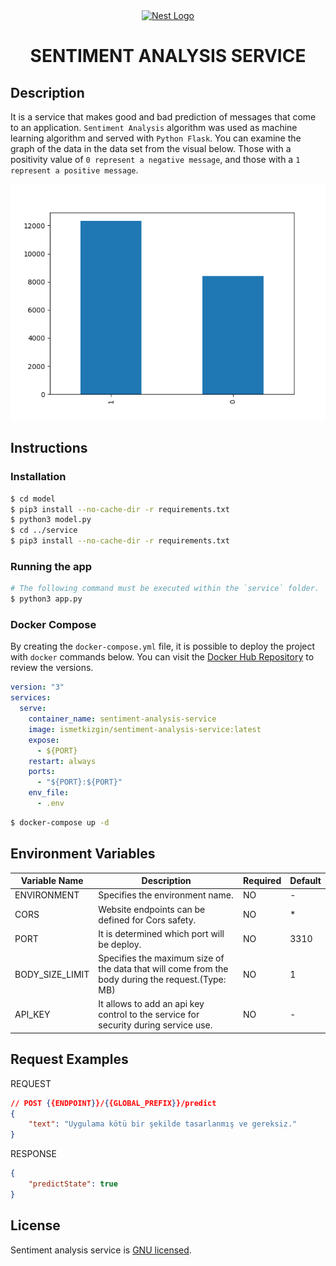 <div align="center">
  <a href="http://nestjs.com/" target="blank"><img src="https://www.python.org/static/img/python-logo@2x.png" width="200" alt="Nest Logo" /></a>
  <h1>SENTIMENT ANALYSIS SERVICE</h1>
</div>


## Description
It is a service that makes good and bad prediction of messages that come to an application. `Sentiment Analysis` algorithm was used as machine learning algorithm and served with `Python Flask`. You can examine the graph of the data in the data set from the visual below. Those with a positivity value of `0 represent a negative message`, and those with a `1 represent a positive message`.

<p align="center">
  <img src="https://raw.githubusercontent.com/ismetkizgin/sentiment-analysis-service/master/model/graph.png">
</p>

## Instructions
### Installation

```bash
$ cd model
$ pip3 install --no-cache-dir -r requirements.txt
$ python3 model.py
$ cd ../service
$ pip3 install --no-cache-dir -r requirements.txt
```

### Running the app

```bash
# The following command must be executed within the `service` folder.
$ python3 app.py
```

### Docker Compose
By creating the `docker-compose.yml` file, it is possible to deploy the project with `docker` commands below. You can visit the [Docker Hub Repository](https://hub.docker.com/r/ismetkizgin/sentiment-analysis-service/tags) to review the versions.
```yml
version: "3"
services:
  serve:
    container_name: sentiment-analysis-service
    image: ismetkizgin/sentiment-analysis-service:latest
    expose:
      - ${PORT}
    restart: always
    ports:
      - "${PORT}:${PORT}"
    env_file:
      - .env
```

```bash
$ docker-compose up -d
```
## Environment Variables

| Variable Name           | Description                                                                                             | Required | Default  |
| ----------------------- | ------------------------------------------------------------------------------------------------------- | -------- | -------- |
| ENVIRONMENT             | Specifies the environment name.                                                                         | NO       | -        |
| CORS                    | Website endpoints can be defined for Cors safety.                                                       | NO       | *        |
| PORT                    | It is determined which port will be deploy.                                                             | NO       | 3310     |
| BODY_SIZE_LIMIT         | Specifies the maximum size of the data that will come from the body during the request.(Type: MB)       | NO       | 1        |
| API_KEY                 | It allows to add an api key control to the service for security during service use.                     | NO       | -        |

## Request Examples

REQUEST
```json
// POST {{ENDPOINT}}/{{GLOBAL_PREFIX}}/predict
{
    "text": "Uygulama kötü bir şekilde tasarlanmış ve gereksiz."
}
```
RESPONSE
```json
{
    "predictState": true
}
```
## License

Sentiment analysis service is [GNU licensed](LICENSE).
